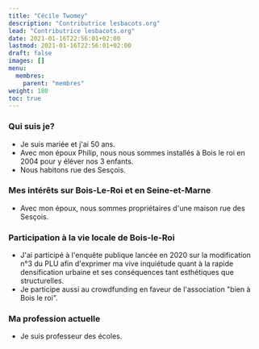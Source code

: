 ```yaml
---
title: "Cécile Twomey"
description: "Contributrice lesbacots.org"
lead: "Contributrice lesbacots.org"
date: 2021-01-16T22:56:01+02:00
lastmod: 2021-01-16T22:56:01+02:00
draft: false
images: []
menu:
  membres:
    parent: "membres"
weight: 180
toc: true
---
```


### Qui suis je?

- Je suis mariée et j'ai 50 ans.
- Avec mon époux Philip, nous nous sommes installés à Bois le roi en 2004 pour y éléver nos 3 enfants.
- Nous habitons rue des Sesçois.

### Mes intérêts sur Bois-Le-Roi et en Seine-et-Marne

- Avec mon époux, nous sommes propriétaires d'une maison rue des Sesçois.

### Participation à la vie locale de Bois-le-Roi

- J'ai participé à l'enquête publique lancée en 2020 sur la modification n°3 du PLU afin d'exprimer ma vive inquiétude quant à la rapide densification urbaine et ses conséquences tant esthétiques que structurelles.
- Je participe aussi au crowdfunding en faveur de l'association "bien à Bois le roi".

### Ma profession actuelle

- Je suis professeur des écoles.
